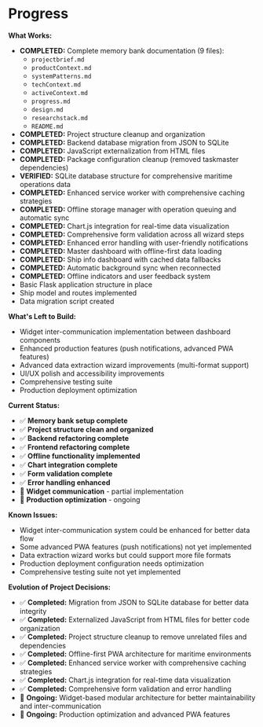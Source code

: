 # Progress

**What Works:**

*   **COMPLETED:** Complete memory bank documentation (9 files):
    *   `projectbrief.md`
    *   `productContext.md`
    *   `systemPatterns.md`
    *   `techContext.md`
    *   `activeContext.md`
    *   `progress.md`
    *   `design.md`
    *   `researchstack.md`
    *   `README.md`
*   **COMPLETED:** Project structure cleanup and organization
*   **COMPLETED:** Backend database migration from JSON to SQLite
*   **COMPLETED:** JavaScript externalization from HTML files
*   **COMPLETED:** Package configuration cleanup (removed taskmaster dependencies)
*   **VERIFIED:** SQLite database structure for comprehensive maritime operations data
*   **COMPLETED:** Enhanced service worker with comprehensive caching strategies
*   **COMPLETED:** Offline storage manager with operation queuing and automatic sync
*   **COMPLETED:** Chart.js integration for real-time data visualization
*   **COMPLETED:** Comprehensive form validation across all wizard steps
*   **COMPLETED:** Enhanced error handling with user-friendly notifications
*   **COMPLETED:** Master dashboard with offline-first data loading
*   **COMPLETED:** Ship info dashboard with cached data fallbacks
*   **COMPLETED:** Automatic background sync when reconnected
*   **COMPLETED:** Offline indicators and user feedback system
*   Basic Flask application structure in place
*   Ship model and routes implemented
*   Data migration script created

**What's Left to Build:**

*   Widget inter-communication implementation between dashboard components
*   Enhanced production features (push notifications, advanced PWA features)
*   Advanced data extraction wizard improvements (multi-format support)
*   UI/UX polish and accessibility improvements
*   Comprehensive testing suite
*   Production deployment optimization

**Current Status:**

*   ✅ **Memory bank setup complete**
*   ✅ **Project structure clean and organized**
*   ✅ **Backend refactoring complete**
*   ✅ **Frontend refactoring complete**
*   ✅ **Offline functionality implemented**
*   ✅ **Chart integration complete**
*   ✅ **Form validation complete**
*   ✅ **Error handling enhanced**
*   🔄 **Widget communication** - partial implementation
*   🔄 **Production optimization** - ongoing

**Known Issues:**

*   Widget inter-communication system could be enhanced for better data flow
*   Some advanced PWA features (push notifications) not yet implemented
*   Data extraction wizard works but could support more file formats
*   Production deployment configuration needs optimization
*   Comprehensive testing suite not yet implemented

**Evolution of Project Decisions:**

*   ✅ **Completed:** Migration from JSON to SQLite database for better data integrity
*   ✅ **Completed:** Externalized JavaScript from HTML files for better code organization
*   ✅ **Completed:** Project structure cleanup to remove unrelated files and dependencies
*   ✅ **Completed:** Offline-first PWA architecture for maritime environments
*   ✅ **Completed:** Enhanced service worker with comprehensive caching strategies
*   ✅ **Completed:** Chart.js integration for real-time data visualization
*   ✅ **Completed:** Comprehensive form validation and error handling
*   🔄 **Ongoing:** Widget-based modular architecture for better maintainability and inter-communication
*   🔄 **Ongoing:** Production optimization and advanced PWA features
